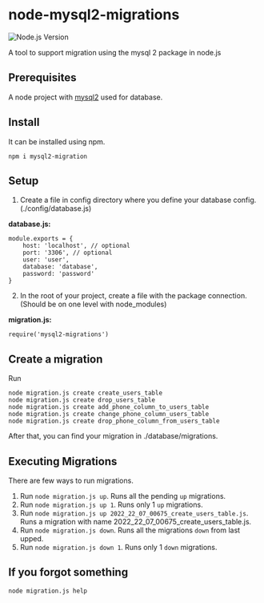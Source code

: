 # node-mysql2-migrations
![Node.js Version][node-version-image]

A tool to support migration using the mysql 2 package in node.js
## Prerequisites
A node project with [mysql2] used for database.

## Install
It can be installed using npm.

```
npm i mysql2-migration
```

## Setup
1. Create a file in config directory where you define your database config. (./config/database.js)

**database.js:**
```
module.exports = {
    host: 'localhost', // optional
    port: '3306', // optional
    user: 'user',
    database: 'database',
    password: 'password'
}
```
2. In the root of your project, create a file with the package connection. (Should be on one level with node_modules)

**migration.js:**

```
require('mysql2-migrations')
```
## Create a migration

Run
```
node migration.js create create_users_table
node migration.js create drop_users_table
node migration.js create add_phone_column_to_users_table
node migration.js create change_phone_column_users_table
node migration.js create drop_phone_column_from_users_table
```
After that, you can find your migration in ./database/migrations.


## Executing Migrations

There are few ways to run migrations.
1. Run `node migration.js up`. Runs all the pending `up` migrations.
2. Run `node migration.js up 1`. Runs only 1 `up` migrations.
3. Run `node migration.js up 2022_22_07_00675_create_users_table.js`. Runs a migration with name 2022_22_07_00675_create_users_table.js.
4. Run `node migration.js down`. Runs all the migrations `down` from last upped.
5. Run `node migration.js down 1`. Runs only 1 `down` migrations.

## If you forgot something
```
node migration.js help
```

[node-version-image]: https://img.shields.io/badge/dynamic/xml?color=success&label=node&query=%27%20%3E%3D%20%27&suffix=v12.22.12&url=https%3A%2F%2Fnodejs.org%2F
[mysql2]: (https://github.com/sidorares/node-mysql2)